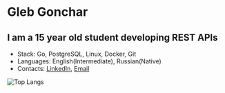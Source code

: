 # Gleb Gonchar
## I am a 15 year old student developing REST APIs
- Stack: Go, PostgreSQL, Linux, Docker, Git
- Languages: English(Intermediate), Russian(Native)
- Contacts: [LinkedIn](https://linkedin.com/in/gelerum), [Email](mailto:gelerum@gmail.com)
 
![Top Langs](https://github-readme-stats.vercel.app/api/top-langs/?username=gelerum&layout=compact)
